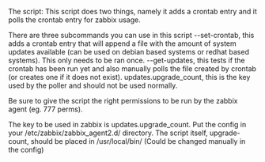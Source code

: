 The script:
This script does two things, namely it adds a crontab entry and  it polls the crontab entry for zabbix usage.

There are three subcommands you can use in this script
--set-crontab, this adds a crontab entry that will append a file with the amount of system updates available (can be used on debian based systems or redhat based systems). This only needs to be ran once.
--get-updates, this tests if the crontab has been run yet and also manually polls the file created by crontab (or creates one if it does not exist).
updates.upgrade_count, this is the key used by the poller and should not be used normally.

Be sure to give the script the right permissions to be run by the zabbix agent (eg. 777 perms).

The key to be used in zabbix is updates.upgrade_count. Put the config in your /etc/zabbix/zabbix_agent2.d/ directory. The script itself, upgrade-count, should be placed in /usr/local/bin/ (Could be changed manually in the config)